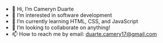 - 👋 Hi, I’m Cameryn Duarte
- 👀 I’m interested in software development
- 🌱 I’m currently learning HTML, CSS, and JavaScript
- 💞️ I’m looking to collaborate on anything!
- 📫 How to reach me by email: duarte.camery17@gmail.com

